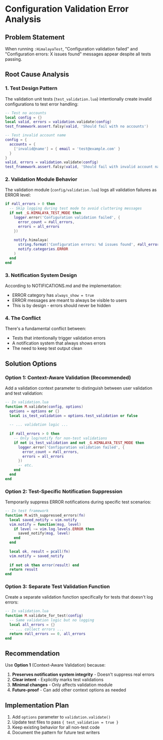 # Configuration Validation Error Analysis

## Problem Statement
When running `:HimalayaTest`, "Configuration validation failed" and "Configuration errors: X issues found" messages appear despite all tests passing.

## Root Cause Analysis

### 1. Test Design Pattern
The validation unit tests (`test_validation.lua`) intentionally create invalid configurations to test error handling:

```lua
-- Test no accounts
local config = {}
local valid, errors = validation.validate(config)
test_framework.assert.falsy(valid, 'Should fail with no accounts')

-- Test invalid account name  
config = {
  accounts = {
    ['invalid@name'] = { email = 'test@example.com' }
  }
}
valid, errors = validation.validate(config)
test_framework.assert.falsy(valid, 'Should fail with invalid account name')
```

### 2. Validation Module Behavior
The validation module (`config/validation.lua`) logs all validation failures as ERROR level:

```lua
if #all_errors > 0 then
  -- Skip logging during test mode to avoid cluttering messages
  if not _G.HIMALAYA_TEST_MODE then
    logger.error('Configuration validation failed', { 
      error_count = #all_errors,
      errors = all_errors
    })
    
    notify.himalaya(
      string.format('Configuration errors: %d issues found', #all_errors),
      notify.categories.ERROR
    )
  end
end
```

### 3. Notification System Design
According to NOTIFICATIONS.md and the implementation:
- ERROR category has `always_show = true`
- ERROR messages are meant to always be visible to users
- This is by design - errors should never be hidden

### 4. The Conflict
There's a fundamental conflict between:
- Tests that intentionally trigger validation errors
- A notification system that always shows errors
- The need to keep test output clean

## Solution Options

### Option 1: Context-Aware Validation (Recommended)
Add a validation context parameter to distinguish between user validation and test validation:

```lua
-- In validation.lua
function M.validate(config, options)
  options = options or {}
  local is_test_validation = options.test_validation or false
  
  -- ... validation logic ...
  
  if #all_errors > 0 then
    -- Only log/notify for non-test validations
    if not is_test_validation and not _G.HIMALAYA_TEST_MODE then
      logger.error('Configuration validation failed', { 
        error_count = #all_errors,
        errors = all_errors
      })
      -- etc.
    end
  end
end
```

### Option 2: Test-Specific Notification Suppression
Temporarily suppress ERROR notifications during specific test scenarios:

```lua
-- In test framework
function M.with_suppressed_errors(fn)
  local saved_notify = vim.notify
  vim.notify = function(msg, level)
    if level ~= vim.log.levels.ERROR then
      saved_notify(msg, level)
    end
  end
  
  local ok, result = pcall(fn)
  vim.notify = saved_notify
  
  if not ok then error(result) end
  return result
end
```

### Option 3: Separate Test Validation Function
Create a separate validation function specifically for tests that doesn't log errors:

```lua
-- In validation.lua
function M.validate_for_test(config)
  -- Same validation logic but no logging
  local all_errors = {}
  -- ... collect errors ...
  return #all_errors == 0, all_errors
end
```

## Recommendation

Use **Option 1** (Context-Aware Validation) because:

1. **Preserves notification system integrity** - Doesn't suppress real errors
2. **Clear intent** - Explicitly marks test validations
3. **Minimal changes** - Only affects validation module
4. **Future-proof** - Can add other context options as needed

## Implementation Plan

1. Add `options` parameter to `validation.validate()`
2. Update test files to pass `{ test_validation = true }`
3. Keep existing behavior for all non-test code
4. Document the pattern for future test writers